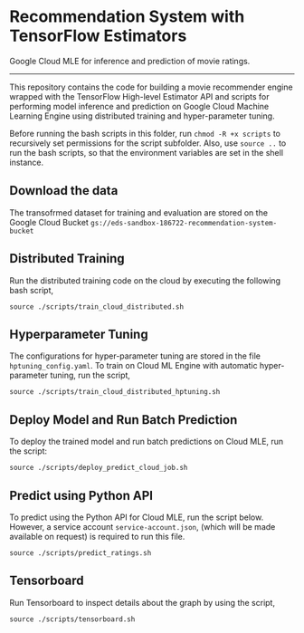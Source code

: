 # Recommendation System with TensorFlow Estimators

Google Cloud MLE for inference and prediction of movie ratings.

- - -

This repository contains the code for building a movie recommender engine wrapped with the TensorFlow High-level Estimator API and scripts for performing model inference and prediction on Google Cloud Machine Learning Engine using distributed training and hyper-parameter tuning.

Before running the bash scripts in this folder, run `chmod -R +x scripts` to recursively set permissions for the script subfolder. Also, use `source ..` to run the bash scripts, so that the environment variables are set in the shell instance.

## Download the data
The transofrmed dataset for training and evaluation are stored on the Google Cloud Bucket `gs://eds-sandbox-186722-recommendation-system-bucket`

## Distributed Training
Run the distributed training code on the cloud by executing the following bash script,
```
source ./scripts/train_cloud_distributed.sh
```

## Hyperparameter Tuning
The configurations for hyper-parameter tuning are stored in the file `hptuning_config.yaml`. To train on Cloud ML Engine with automatic hyper-parameter tuning, run the script,
```
source ./scripts/train_cloud_distributed_hptuning.sh
```

## Deploy Model and Run Batch Prediction
To deploy the trained model and run batch predictions on Cloud MLE, run the script:
```
source ./scripts/deploy_predict_cloud_job.sh
```

## Predict using Python API
To predict using the Python API for Cloud MLE, run the script below. However, a service account `service-account.json`, (which will be made available on request) is required to run this file.
```
source ./scripts/predict_ratings.sh
```

## Tensorboard
Run Tensorboard to inspect details about the graph by using the script,
```
source ./scripts/tensorboard.sh
```